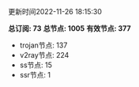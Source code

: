 更新时间2022-11-26 18:15:30

**总订阅: 73**
**总节点: 1005**
**有效节点: 377**
- trojan节点: 137
- v2ray节点: 224
- ss节点: 15
- ssr节点: 1
